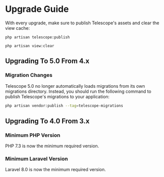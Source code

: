 # Upgrade Guide

With every upgrade, make sure to publish Telescope's assets and clear the view cache:

    php artisan telescope:publish

    php artisan view:clear

## Upgrading To 5.0 From 4.x

### Migration Changes

Telescope 5.0 no longer automatically loads migrations from its own migrations directory. Instead, you should run the following command to publish Telescope's migrations to your application:

```bash
php artisan vendor:publish --tag=telescope-migrations
```

## Upgrading To 4.0 From 3.x

### Minimum PHP Version

PHP 7.3 is now the minimum required version.

### Minimum Laravel Version

Laravel 8.0 is now the minimum required version.
